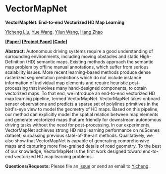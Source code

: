 # VectorMapNet

**VectorMapNet: End-to-end Vectorized HD Map Learning**


[Yicheng Liu](https://scholar.google.com/citations?user=vRmsgQUAAAAJ&hl=zh-CN), [Yue Wang](https://people.csail.mit.edu/yuewang/), [Yilun Wang](https://scholar.google.com.hk/citations?user=nUyTDosAAAAJ&hl=en/), [Hang Zhao](http://people.csail.mit.edu/hangzhao/)

**[[Paper](https://arxiv.org/submit/4361297/view)] [[Project Page](https://tsinghua-mars-lab.github.io/vecmapnet/)] [[Code](https://github.com/Mrmoore98/VectorMapNet_code)]**

**Abstract:**
Autonomous driving systems require a good understanding of surrounding environments, including moving obstacles and static High-Definition (HD) semantic maps. Existing methods approach the semantic map problem by offline manual annotations, which suffer from serious scalability issues. More recent learning-based methods produce dense rasterized segmentation predictions which do not include instance information of individual map elements and require heuristic post-processing that involves many hand-designed components, to obtain vectorized maps. To that end, we introduce an end-to-end vectorized HD map learning pipeline, termed VectorMapNet. VectorMapNet takes onboard sensor observations and predicts a sparse set of polylines primitives in the bird's-eye view to model the geometry of HD maps. Based on this pipeline, our method can explicitly model the spatial relation between map elements and generate vectorized maps that are friendly for downstream autonomous driving tasks without the need for post-processing. In our experiments, VectorMapNet achieves strong HD map learning performance on nuScenes dataset, surpassing previous state-of-the-art methods. Qualitatively, we also show that VectorMapNet is capable of generating comprehensive maps and capturing more fine-grained details of road geometry. To the best of our knowledge, VectorMapNet is the first work designed toward end-to-end vectorized HD map learning problems.

**Questions/Requests:** 
Please file an [issue](https://github.com/Tsinghua-MARS-Lab/vecmapnet/issues) or send an email to [Yicheng](moooooore66@gmail.com).
